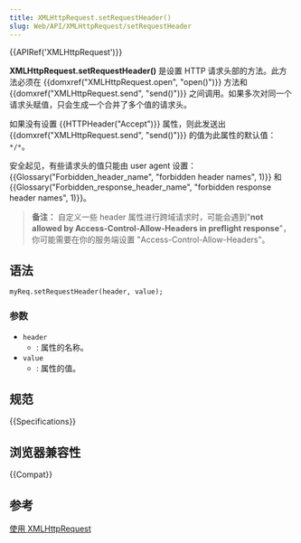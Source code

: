 ```yaml
---
title: XMLHttpRequest.setRequestHeader()
slug: Web/API/XMLHttpRequest/setRequestHeader
---
```


{{APIRef('XMLHttpRequest')}}

**XMLHttpRequest.setRequestHeader()** 是设置 HTTP 请求头部的方法。此方法必须在 {{domxref("XMLHttpRequest.open", "open()")}} 方法和 {{domxref("XMLHttpRequest.send", "send()")}} 之间调用。如果多次对同一个请求头赋值，只会生成一个合并了多个值的请求头。

如果没有设置 {{HTTPHeader("Accept")}} 属性，则此发送出{{domxref("XMLHttpRequest.send", "send()")}} 的值为此属性的默认值：`*/*`。

安全起见，有些请求头的值只能由 user agent 设置：{{Glossary("Forbidden_header_name", "forbidden header names", 1)}} 和{{Glossary("Forbidden_response_header_name", "forbidden response header names", 1)}}。

> **备注：** 自定义一些 header 属性进行跨域请求时，可能会遇到"**not allowed by Access-Control-Allow-Headers in preflight response**"，你可能需要在你的服务端设置 "Access-Control-Allow-Headers"。

## 语法

```
myReq.setRequestHeader(header, value);
```

### 参数

- `header`
  - : 属性的名称。
- `value`
  - : 属性的值。

## 规范

{{Specifications}}

## 浏览器兼容性

{{Compat}}

## 参考

[使用 XMLHttpRequest](/zh-CN/docs/Web/API/XMLHttpRequest_API/Using_XMLHttpRequest)
